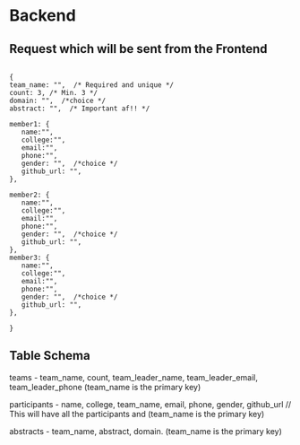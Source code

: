 # Backend

## Request which will be sent from the Frontend

```

{
team_name: "",  /* Required and unique */
count: 3, /* Min. 3 */
domain: "",  /*choice */
abstract: "",  /* Important af!! */

member1: {
   name:"",
   college:"",
   email:"",
   phone:"",
   gender: "",  /*choice */
   github_url: "",
},

member2: {
   name:"",
   college:"",
   email:"",
   phone:"",
   gender: "",  /*choice */
   github_url: "",
},
member3: {
   name:"",
   college:"",
   email:"",
   phone:"",
   gender: "",  /*choice */
   github_url: "",
},

}

```

## Table Schema

teams - team_name, count, team_leader_name, team_leader_email, team_leader_phone (team_name is the primary key)

participants - name, college, team_name, email, phone, gender, github_url // This will have all the participants and (team_name is the primary key)

abstracts - team_name, abstract, domain. (team_name is the primary key)
